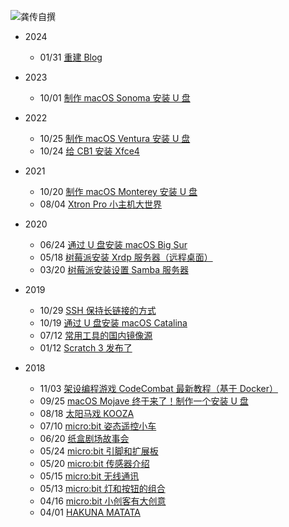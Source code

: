 ![龚传自撰](../../../../_media/logo.png?logo '龚传自撰')

- 2024
  - 01/31 [重建 Blog](/)

- 2023
  - 10/01 [制作 macOS Sonoma 安装 U 盘](/2023/1001/)

- 2022
  - 10/25 [制作 macOS Ventura 安装 U 盘](/2022/1025/)
  - 10/24 [给 CB1 安装 Xfce4](/2022/1024/)

- 2021
  - 10/20 [制作 macOS Monterey 安装 U 盘](/2021/1020/)
  - 08/04 [Xtron Pro 小主机大世界](/2021/0804/)

- 2020
  - 06/24 [通过 U 盘安装 macOS Big Sur](/2020/0624/)
  - 05/18 [树莓派安装 Xrdp 服务器（远程桌面）](/2020/0518/)
  - 03/20 [树莓派安装设置 Samba 服务器](/2020/0320/)

- 2019
  - 10/29 [SSH 保持长链接的方式](/2019/1029/)
  - 10/19 [通过 U 盘安装 macOS Catalina](/2019/1019/)
  - 07/12 [常用工具的国内镜像源](/2019/0712/)
  - 01/12 [Scratch 3 发布了](/2019/0112/)

- 2018
  - 11/03 [架设编程游戏 CodeCombat 最新教程（基于 Docker）](/2018/1103/)
  - 09/25 [macOS Mojave 终于来了！制作一个安装 U 盘](/2018/0925/)
  - 08/18 [太阳马戏 KOOZA](/2018/0818/)
  - 07/10 [micro:bit 姿态遥控小车](/2018/0710/)
  - 06/20 [纸盒剧场故事会](/2018/0620/)
  - 05/24 [micro:bit 引脚和扩展板](/2018/0524/)
  - 05/20 [micro:bit 传感器介绍](/2018/0520/)
  - 05/15 [micro:bit 无线通讯](/2018/0515/)
  - 05/13 [micro:bit 灯和按钮的组合](/2018/0513/)
  - 04/16 [micro:bit 小创客有大创意](/2018/0416/)
  - 04/01 [HAKUNA MATATA](/2018/0401/)